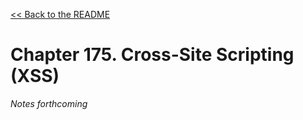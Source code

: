 [&lt;&lt; Back to the README](README.md)

# Chapter 175. Cross-Site Scripting (XSS)

*Notes forthcoming*